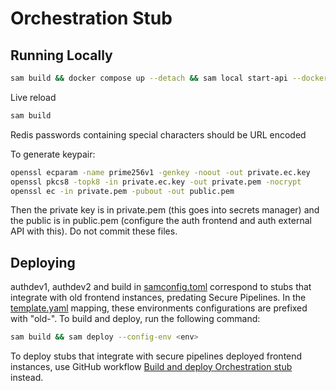 # Orchestration Stub

## Running Locally

```bash
sam build && docker compose up --detach && sam local start-api --docker-network lambda-local --parameter-overrides 'Environment=local'
```

Live reload

```bash
sam build
```

Redis passwords containing special characters should be URL encoded

To generate keypair:

```bash
openssl ecparam -name prime256v1 -genkey -noout -out private.ec.key
openssl pkcs8 -topk8 -in private.ec.key -out private.pem -nocrypt
openssl ec -in private.pem -pubout -out public.pem
```

Then the private key is in private.pem (this goes into secrets manager) and the public is in public.pem
(configure the auth frontend and auth external API with this). Do not commit these files.

## Deploying

authdev1, authdev2 and build in [samconfig.toml](samconfig.toml) correspond to stubs that integrate with old frontend instances, predating Secure Pipelines. In the [template.yaml](template.yaml) mapping, these environments configurations are prefixed with "old-". To build and deploy, run the following command:

```bash
sam build && sam deploy --config-env <env>
```

To deploy stubs that integrate with secure pipelines deployed frontend instances, use GitHub workflow [Build and deploy Orchestration stub](https://github.com/govuk-one-login/authentication-stubs/actions/workflows/build-deploy-orch-stub-sp.yaml) instead.
